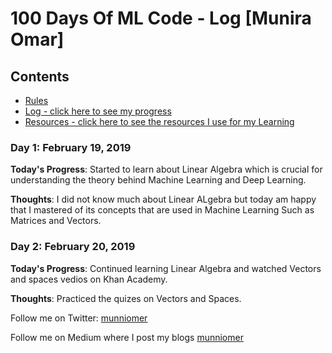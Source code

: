 # 100 Days Of ML Code - Log [Munira Omar]

## Contents

* [Rules](rules.md)
* [Log - click here to see my progress](log.md)
* [Resources - click here to see the resources I use for my Learning](resources.md)

### Day 1: February 19, 2019

**Today's Progress**: Started to learn about Linear Algebra which is crucial for understanding the theory behind Machine Learning and Deep Learning.

**Thoughts**: I did not know much about Linear ALgebra but today am happy that I mastered of its concepts that are used in Machine Learning Such as Matrices and Vectors.

### Day 2: February 20, 2019

**Today's Progress**: Continued learning Linear Algebra and watched Vectors and spaces vedios on Khan Academy.


**Thoughts**: Practiced the quizes on Vectors and Spaces.

Follow me on Twitter: [munniomer](https://twitter.com/munniomer)

Follow me on Medium where I post my blogs [munniomer](https://medium.com/@munniomer)
